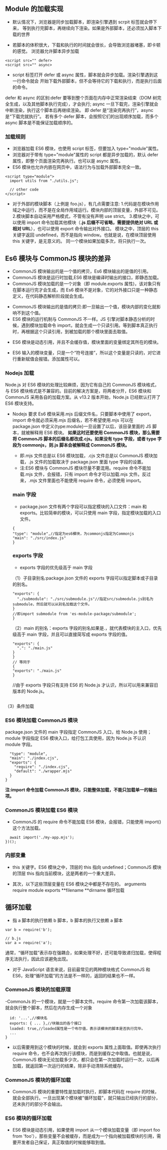 ## Module 的加载实现

- 默认情况下，浏览器是同步加载脚本，即渲染引擎遇到 scrpit 标签就会停下来，
  等到执行完脚本，再继续向下渲染。如果是外部脚本，还必须加入脚本下载的世界

- 若脚本的体积很大，下载和执行的时间就会很长，会导致浏览器堵塞，即卡顿的感觉。
  浏览器允许脚本异步加载

```
<script src="" defer>
<script src="" async>

```

- script 标签打开 defer 或 async 属性，脚本就会异步加载。渲染引擎遇到这一行命令就会
  开始下载外部脚本，但不会等待它的下载和执行，而是执行后面的命令。

defer 和 async 的区别:defer 要等到整个页面在内存中正常渲染结束（DOM 树完全生成，以及其他脚本执行完成），才会执行;
async 一旦下载完，渲染引擎就会中断渲染，执行这个脚本后再继续渲染。
即 defer 是“渲染完再执行”，async 是“下载完就执行”。
若有多个 defer 脚本，会按照它们的出现顺序加载，而多个 async 脚本是不能保证加载顺序的。

### 加载规则

- 浏览器加载 ES6 模块，也使用 script 标签，但要加入 type="module"属性。
- 浏览器对于带有 type="module"属性的 script 都是异步加载的，默认 defer 属性，即整个页面渲染完再执行。也可以是 async 属性。
- ES6 模块也允许内嵌在网页中，语法行为与加载外部脚本完全一致。

```
<script type="module">
  import utils from "./utils.js";

  // other code
</script>
```

- 对于外部的模块脚本（上例是 foo.js），有几点需要注意: 1.代码是在模块作用域之中运行，而不是在全局作用域运行。模块内部的顶层变量，外部不可见。 2.模块脚本自动采用严格模式，不管有没有声明 use strict。 3.模块之中，可以使用 import 命令加载其他模块（**.js 后缀不可省略，需要提供绝对 URL 或相对 URL**），也可以使用 export 命令输出对外接口。
  模块之中，顶层的 this 关键字返回 undefined，而不是指向 window。也就是说，在模块顶层使用 this 关键字，是无意义的。
  同一个模块如果加载多次，将只执行一次。

## Es6 模块与 CommonJS 模块的差异

- CommonJS 模块输出的是一个值的拷贝，Es6 模块输出的是值的引用。
- CommonJS 模块是运行时加载,ES6 模块是编译时输出的接口，即静态加载。
- CommonJS 模块加载的是一个对象（即 module.exports 属性)，该对象只有在脚本运行完才会生成，而 Es6 模块不是对象，它的对外接口只是一种静态定义，在代码静态解析阶段就会生成。

* CommonJS 模块输出的是值的拷贝:即一旦输出一个值，模块内部的变化就影响不到这个值。
* ES6 模块的运行机制与 CommonJS 不一样。JS 引擎对脚本静态分析的时候，遇到模块加载命令 import，就会生成一个只读引用。等到脚本真正执行时，再根据这个只读引用，到被加载的那个模块里面去取值。

- ES6 模块是动态引用，并且不会缓存值，模块里面的变量绑定其所在的模块。

- ES6 输入的模块变量，只是一个“符号连接”，所以这个变量是只读的，对它进行重新赋值会报错。添加属性可以。

### Nodejs 加载

Node.js 对 ES6 模块的处理比较麻烦，因为它有自己的 CommonJS 模块格式，与 ES6 模块格式是不兼容的。目前的解决方案是，将两者分开，ES6 模块和 CommonJS 采用各自的加载方案。从 v13.2 版本开始，Node.js 已经默认打开了 ES6 模块支持。

- Nodejs 要求 Es6 模块采用.mjs 后缀文件名，只要脚本中使用了 export，import 命令就必须采用.mjs 后缀名，若不希望使用.mjs 可以在 package.json 中定义{type:module}一旦设置了以后，该目录里面的 JS 脚本，就被解释用 ES6 模块。
  **如果这时还要使用 CommonJS 模块，那么需要将 CommonJS 脚本的后缀名都改成.cjs。如果没有 type 字段，或者 type 字段为 commonjs，则.js 脚本会被解释成 CommonJS 模块。**

  - 即.mjs 文件总是以 ES6 模块加载，.cjs 文件总是以 CommonJS 模块加载，.js 文件的加载取决于 package.json 里面 type 字段的设置。
  - 注:ES6 模块与 CommonJS 模块尽量不要混用。require 命令不能加载.mjs 文件，会报错，只有 import 命令才可以加载.mjs 文件。反过来，.mjs 文件里面也不能使用 require 命令，必须使用 import。

  ### main 字段

  - package.json 文件有两个字段可以指定模块的入口文件：main 和 exports。比较简单的模块，可以只使用 main 字段，指定模块加载的入口文件。

  ```
  {
  "type": "module",//指定为es6模块，为commonjs指定为Commonjs
  "main": "./src/index.js"
  }
  ```

  ### exports 字段

  - exports 字段的优先级高于 main 字段

  （1）子目录别名:package.json 文件的 exports 字段可以指定脚本或子目录的别名。

  ```{
  "exports": {
    "./submodule": "./src/submodule.js"//指定src/submodule.js别名为submodule，然后就可以从别名加载这个文件。
  }
  //即import submodule from 'es-module-package/submodule';
  }

  ```

  （2）main 的别名：exports 字段的别名如果是.，就代表模块的主入口，优先级高于 main 字段，并且可以直接简写成 exports 字段的值。

  ```{
  "exports": {
    ".": "./main.js"
  }
  }
  // 等同于
  {
  "exports": "./main.js"
  }
  ```

  //由于 exports 字段只有支持 ES6 的 Node.js 才认识，所以可以用来兼容旧版本的 Node.js。

```

```

（3）条件加载

### ES6 模块加载 CommonJS 模块

package.json 文件的 main 字段指定 CommonJS 入口，给 Node.js 使用；module 字段指定 ES6 模块入口，给打包工具使用，因为 Node.js 不认识 module 字段。

```{
  "type": "module",
  "main": "./index.cjs",
  "exports": {
    "require": "./index.cjs",
    "default": "./wrapper.mjs"
  }
}
```

**注:import 命令加载 CommonJS 模块，只能整体加载，不能只加载单一的输出项。**

### CommonJS 模块加载 ES6 模块

- CommonJS 的 require 命令不能加载 ES6 模块，会报错，只能使用 import()这个方法加载。

```(async () => {
  await import('./my-app.mjs');
})();
```

### 内部变量

- this 关键字。ES6 模块之中，顶层的 this 指向 undefined；CommonJS 模块的顶层 this 指向当前模块，这是两者的一个重大差异。

- 其次，以下这些顶层变量在 ES6 模块之中都是不存在的。
  arguments
  require
  module
  exports
  **filename
  **dirname
  循环加载

## 循环加载

- 指 a 脚本的执行依赖 b 脚本，b 脚本的执行又依赖 a 脚本

```// a.js
var b = require('b');

// b.js
var a = require('a');
```

通常，“循环加载”表示存在强耦合，如果处理不好，还可能导致递归加载，使得程序无法执行，因此应该避免出现。

- 对于 JavaScript 语言来说，目前最常见的两种模块格式 CommonJS 和 ES6，处理“循环加载”的方法是不一样的，返回的结果也不一样。

### CommonJS 模块的加载原理

-CommonJs 的一个模块，就是一个脚本文件。require 命令第一次加载该脚本，就会执行整个脚本，然后在内存生成一个对象

```{
  id: '...',//模块名
  exports: { ... },//块输出的各个接口
  loaded: true,//loaded属性是一个布尔值，表示该模块的脚本是否执行完毕。
  ...
}
```

- 以后需要用到这个模块的时候，就会到 exports 属性上面取值。即使再次执行 require 命令，也不会再次执行该模块，而是到缓存之中取值。也就是说，CommonJS 模块无论加载多少次，都只会在第一次加载时运行一次，以后再加载，就返回第一次运行的结果，除非手动清除系统缓存。

### CommonJS 模块的循环加载

- CommonJS 模块的重要特性是加载时执行，即脚本代码在 require 的时候，就会全部执行。一旦出现某个模块被"循环加载"，就只输出已经执行的部分，还未执行的部分不会输出。

### ES6 模块的循环加载

- ES6 模块是动态引用，如果使用 import 从一个模块加载变量（即 import foo from 'foo'），那些变量不会被缓存，而是成为一个指向被加载模块的引用，需要开发者自己保证，真正取值的时候能够取到值。
